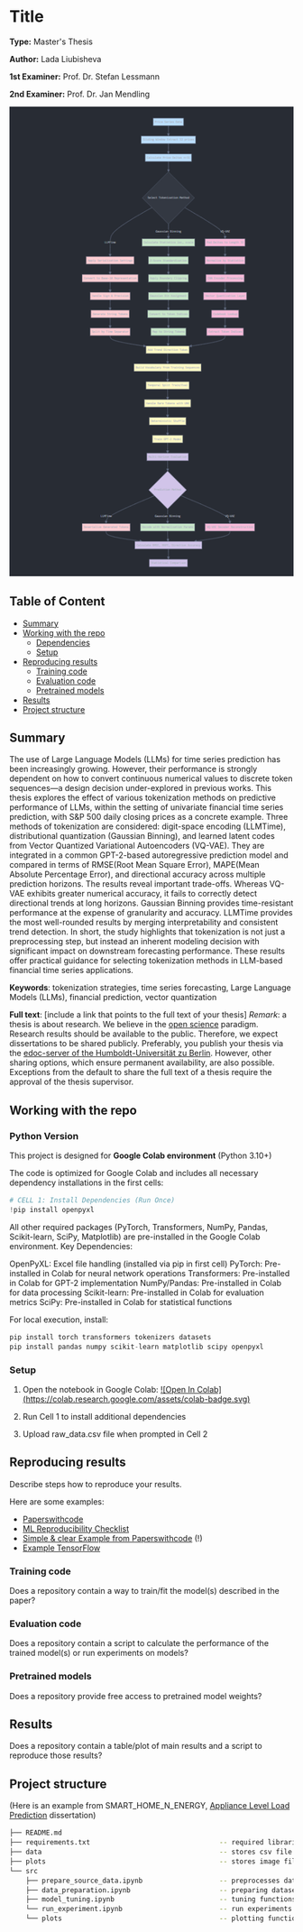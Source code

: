 # Title

**Type:** Master's Thesis

**Author:** Lada Liubisheva

**1st Examiner:** Prof. Dr. Stefan Lessmann

**2nd Examiner:** Prof. Dr. Jan Mendling

![results](/approach.png)

## Table of Content

- [Summary](#summary)
- [Working with the repo](#Working-with-the-repo)
    - [Dependencies](#Dependencies)
    - [Setup](#Setup)
- [Reproducing results](#Reproducing-results)
    - [Training code](#Training-code)
    - [Evaluation code](#Evaluation-code)
    - [Pretrained models](#Pretrained-models)
- [Results](#Results)
- [Project structure](-Project-structure)

## Summary

The use of Large Language Models (LLMs) for time series prediction has been increasingly growing. However, their performance is strongly dependent on how to convert continuous numerical values to discrete token sequences—a design decision under-explored in previous works. This thesis explores the effect of various tokenization methods on predictive performance of LLMs, within the setting of univariate financial time series prediction,  with S&P 500 daily closing prices as a concrete example. Three methods of tokenization are considered: digit-space encoding (LLMTime), distributional quantization (Gaussian Binning), and learned latent codes from Vector Quantized Variational Autoencoders (VQ-VAE). They are integrated in a common GPT-2-based autoregressive prediction model and compared in terms of RMSE(Root Mean Square Error), MAPE(Mean Absolute Percentage Error), and directional accuracy across multiple prediction horizons.
The results reveal important trade-offs. Whereas VQ-VAE exhibits greater numerical accuracy, it fails to correctly detect directional trends at long horizons. Gaussian Binning provides time-resistant performance at the expense of granularity and accuracy. LLMTime provides the most well-rounded results by merging interpretability and consistent trend detection.
In short, the study highlights that tokenization is not just a preprocessing step, but instead an inherent modeling decision with significant impact on downstream forecasting performance. These results offer practical guidance for selecting tokenization methods in LLM-based financial time series applications.


**Keywords**: tokenization strategies, time series forecasting, Large Language Models (LLMs), financial prediction, vector quantization

**Full text**: [include a link that points to the full text of your thesis]
*Remark*: a thesis is about research. We believe in the [open science](https://en.wikipedia.org/wiki/Open_science) paradigm. Research results should be available to the public. Therefore, we expect dissertations to be shared publicly. Preferably, you publish your thesis via the [edoc-server of the Humboldt-Universität zu Berlin](https://edoc-info.hu-berlin.de/de/publizieren/andere). However, other sharing options, which ensure permanent availability, are also possible. <br> Exceptions from the default to share the full text of a thesis require the approval of the thesis supervisor.  

## Working with the repo

### Python Version
This project is designed for **Google Colab environment** (Python 3.10+)

The code is optimized for Google Colab and includes all necessary dependency installations in the first cells:
```python
# CELL 1: Install Dependencies (Run Once)
!pip install openpyxl
```

All other required packages (PyTorch, Transformers, NumPy, Pandas, Scikit-learn, SciPy, Matplotlib) are pre-installed in the Google Colab environment.
Key Dependencies:

OpenPyXL: Excel file handling (installed via pip in first cell)
PyTorch: Pre-installed in Colab for neural network operations
Transformers: Pre-installed in Colab for GPT-2 implementation
NumPy/Pandas: Pre-installed in Colab for data processing
Scikit-learn: Pre-installed in Colab for evaluation metrics
SciPy: Pre-installed in Colab for statistical functions

For local execution, install:
```python
pip install torch transformers tokenizers datasets
pip install pandas numpy scikit-learn matplotlib scipy openpyxl
```
### Setup

1. Open the notebook in Google Colab:
[![Open In Colab]
(https://colab.research.google.com/assets/colab-badge.svg)](https://colab.research.google.com/drive/17Ksc87CQLq2OKk8BHYj24ae2NUBeM039?usp=sharing)

2. Run Cell 1 to install additional dependencies
3. Upload raw_data.csv file when prompted in Cell 2
## Reproducing results

Describe steps how to reproduce your results.

Here are some examples:
- [Paperswithcode](https://github.com/paperswithcode/releasing-research-code)
- [ML Reproducibility Checklist](https://ai.facebook.com/blog/how-the-ai-community-can-get-serious-about-reproducibility/)
- [Simple & clear Example from Paperswithcode](https://github.com/paperswithcode/releasing-research-code/blob/master/templates/README.md) (!)
- [Example TensorFlow](https://github.com/NVlabs/selfsupervised-denoising)

### Training code

Does a repository contain a way to train/fit the model(s) described in the paper?

### Evaluation code

Does a repository contain a script to calculate the performance of the trained model(s) or run experiments on models?

### Pretrained models

Does a repository provide free access to pretrained model weights?

## Results

Does a repository contain a table/plot of main results and a script to reproduce those results?

## Project structure

(Here is an example from SMART_HOME_N_ENERGY, [Appliance Level Load Prediction](https://github.com/Humboldt-WI/dissertations/tree/main/SMART_HOME_N_ENERGY/Appliance%20Level%20Load%20Prediction) dissertation)

```bash
├── README.md
├── requirements.txt                                -- required libraries
├── data                                            -- stores csv file 
├── plots                                           -- stores image files
└── src
    ├── prepare_source_data.ipynb                   -- preprocesses data
    ├── data_preparation.ipynb                      -- preparing datasets
    ├── model_tuning.ipynb                          -- tuning functions
    └── run_experiment.ipynb                        -- run experiments 
    └── plots                                       -- plotting functions                 
```
